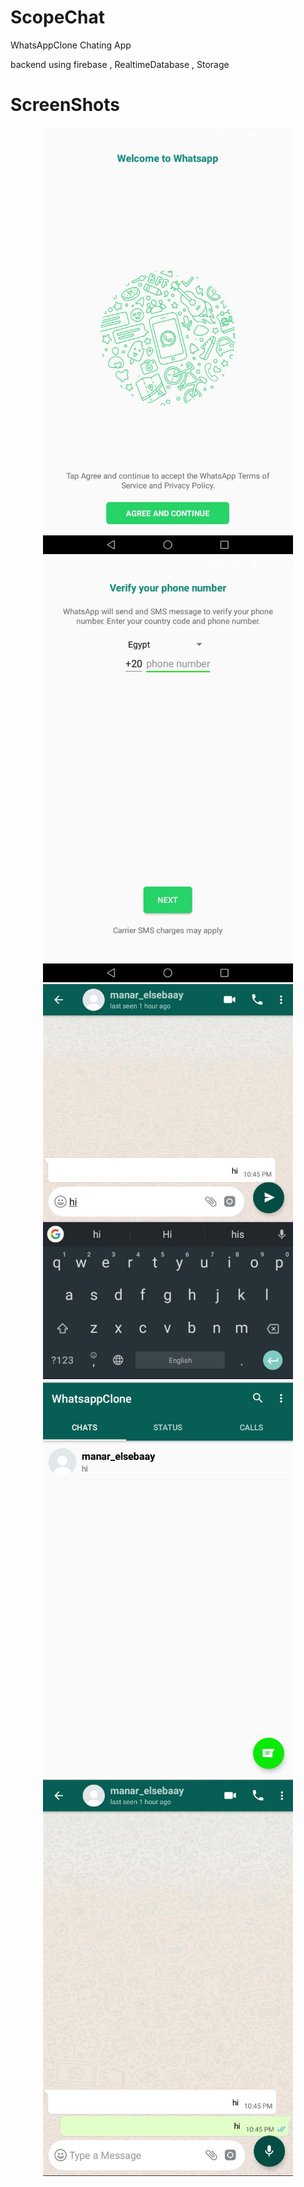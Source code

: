 # ScopeChat



WhatsAppClone Chating App

backend using firebase , RealtimeDatabase , Storage 


# ScreenShots





<div align="center">
    <img src="WhatsApp Image 2019-09-22 at 6.51.10 PM.jpeg" width="400px"</img> 
</div>

<div align="center">
    <img src="WhatsApp Image 2019-09-22 at 6.51.10 PM(1).jpeg" width="400px"</img> 
</div>

<div align="center">
    <img src="WhatsApp Image 2019-09-22 at 6.49.20 PM.jpeg" width="400px"</img> 
</div>

<div align="center">
    <img src="WhatsApp Image 2019-09-22 at 6.49.49 PM.jpeg" width="400px"</img> 
</div>







<div align="center">
    <img src="WhatsApp Image 2019-09-22 at 6.53.29 PM.jpeg" width="400px"</img> 
</div>
